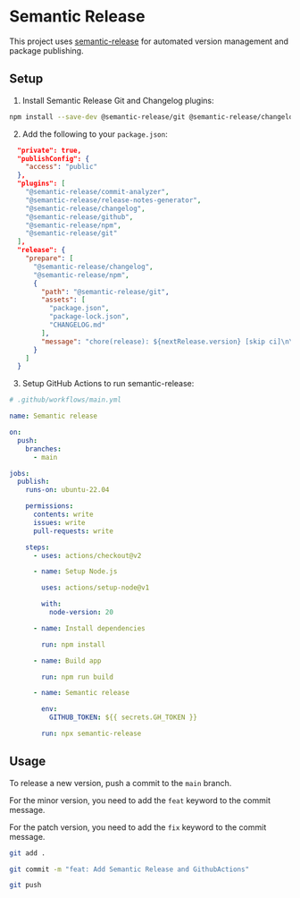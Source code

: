 # Semantic Release

This project uses [semantic-release](https://github.com/semantic-release/semantic-release) for automated version management and package publishing.

## Setup

1. Install Semantic Release Git and Changelog plugins:

```bash
npm install --save-dev @semantic-release/git @semantic-release/changelog
```

2. Add the following to your `package.json`:

```json
  "private": true,
  "publishConfig": {
    "access": "public"
  },
  "plugins": [
    "@semantic-release/commit-analyzer",
    "@semantic-release/release-notes-generator",
    "@semantic-release/changelog",
    "@semantic-release/github",
    "@semantic-release/npm",
    "@semantic-release/git"
  ],
  "release": {
    "prepare": [
      "@semantic-release/changelog",
      "@semantic-release/npm",
      {
        "path": "@semantic-release/git",
        "assets": [
          "package.json",
          "package-lock.json",
          "CHANGELOG.md"
        ],
        "message": "chore(release): ${nextRelease.version} [skip ci]\n\n${nextRelease.notes}"
      }
    ]
  }
```

3. Setup GitHub Actions to run semantic-release:

```yaml
# .github/workflows/main.yml
```

```yaml
name: Semantic release

on:
  push:
    branches:
      - main

jobs:
  publish:
    runs-on: ubuntu-22.04

    permissions:
      contents: write
      issues: write
      pull-requests: write

    steps:
      - uses: actions/checkout@v2

      - name: Setup Node.js

        uses: actions/setup-node@v1

        with:
          node-version: 20

      - name: Install dependencies

        run: npm install

      - name: Build app

        run: npm run build

      - name: Semantic release

        env:
          GITHUB_TOKEN: ${{ secrets.GH_TOKEN }}

        run: npx semantic-release
```

## Usage

To release a new version, push a commit to the `main` branch.

For the minor version, you need to add the `feat` keyword to the commit message.

For the patch version, you need to add the `fix` keyword to the commit message.

```bash
git add .

git commit -m "feat: Add Semantic Release and GithubActions"

git push
```
